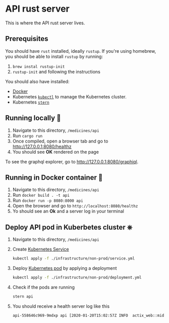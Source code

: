 # API rust server

This is where the API rust server lives.

## Prerequisites

You should have `rust` installed, ideally `rustup`.
If you're using homebrew, you should be able to install `rustup` by running:

1. `brew instal rustup-init`
2. `rustup-init` and following the instructions

You should also have installed:

- [Docker](https://docs.docker.com/install/)
- Kubernetes [`kubectl`](https://kubernetes.io/docs/tasks/tools/install-kubectl/) to manage the Kubernetes cluster.
- Kubernetes [`stern`](https://github.com/wercker/stern)

## Running locally 🦀

1. Navigate to this directory, `/medicines/api`
2. Run `cargo run`
3. Once compiled, open a browser tab and go to http://127.0.0.1:8080/healthz
4. You should see **OK** rendered on the page

To see the graphql explorer, go to http://127.0.0.1:8080/graphiql.

## Running in Docker container 🐳

1. Navigate to this directory, `/medicines/api`
2. Run `docker build . -t api`
3. Run `docker run -p 8080:8000 api`
4. Open the browser and go to `http://localhost:8080/healthz`
5. Yo should see an **Ok** and a server log in your terminal

## Deploy API pod in Kuberbetes cluster ⎈

1. Navigate to this directory, `/medicines/api`
2. Create [Kubernetes Service](https://kubernetes.io/docs/concepts/services-networking/service/)

   ```sh
   kubectl apply -f ./infrastructure/non-prod/service.yml
   ```

3. Deploy [Kubernetes pod](https://kubernetes.io/docs/concepts/workloads/pods/pod/) by applying a deployment

   ```sh
   kubectl apply -f ./infrastructure/non-prod/deployment.yml
   ```

4. Check if the pods are running

   ```sh
   stern api
   ```

5. You should receive a health server log like this

   ```sh
   api-558646c969-9mdxp api [2020-01-20T15:02:57Z INFO  actix_web::middleware::logger] 10.244.1.1:51524 "GET /healthz HTTP/1.1" 200 2 "-" "kube-probe/1.14" 0.000059
   ```
